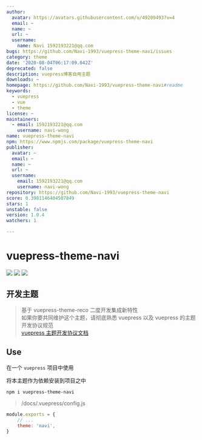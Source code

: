 ```yaml
---
author:
  avatar: https://avatars.githubusercontent.com/u/49209493?v=4
  email: ~
  name: ~
  url: ~
  username:
    name: Navi 1592193221@qq.com
bugs: https://github.com/Navi-1993/vuepress-theme-navi/issues
category: theme
date: '2020-08-04T06:17:09.042Z'
deprecated: false
description: vuepress博客自用主题
downloads: ~
homepage: https://github.com/Navi-1993/vuepress-theme-navi#readme
keywords:
  - vuepress
  - vue
  - theme
license: ~
maintainers:
  - email: 1592193221@qq.com
    username: navi-wong
name: vuepress-theme-navi
npm: https://www.npmjs.com/package/vuepress-theme-navi
publisher:
  avatar: ~
  email: ~
  name: ~
  url: ~
  username:
    email: 1592193221@qq.com
    username: navi-wong
repository: https://github.com/Navi-1993/vuepress-theme-navi
score: 0.3981146404507849
stars: 1
unstable: false
version: 1.0.4
watchers: 1

---
```


# vuepress-theme-navi

[![](https://img.shields.io/npm/v/vuepress-theme-navi.svg)](https://www.npmjs.com/package/vuepress-theme-navi)
[![](https://img.shields.io/npm/dt/vuepress-theme-navi.svg)](https://www.npmjs.com/package/vuepress-theme-navi)
[![](https://img.shields.io/npm/l/vuepress-theme-navi.svg)](https://github.com/Navi-1993/vuepress-theme-navi)

## 开发主题

> 基于 vuepress-theme-reco 二度开发集成新特性  
> 如果你要共同维护这个主题，请彻底熟悉 vuepress 以及 vuepress 的主题开发协议规范  
> [vuepress 主题开发协议文档](https://vuepress.vuejs.org/zh/theme/)  

## Use

在一个 `vuepress` 项目中使用

将本主题作为依赖安装到项目之中

```bash
npm i vuepress-theme-navi
```

> /docs/.vuepress/config.js

```js
module.exports = {
	// ...
	theme: 'navi',
}
```
